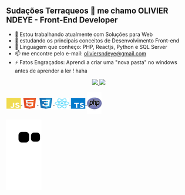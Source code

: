 ## Sudações Terraqueos 🖖 me chamo OLIVIER NDEYE - Front-End Developer  

- 🔭 Estou trabalhando atualmente com Soluções para Web
- 🌱 estudando os principais conceitos de Desenvolvimento Front-end
- 🌱 Linguagem que conheço: PHP, Reactjs, Python e SQL Server 
- 📫 me encontre pelo e-mail: oliviersndeye@gmail.com
- ⚡ Fatos Engraçados: Aprendi a criar uma "nova pasta" no windows antes de aprender a ler ! haha

<div align="center">
  <a href="https://github.com/OlivierNdeye">
  <img height="180em" src="https://github-readme-stats.vercel.app/api/?username=OlivierNdeye&show_icons=true&theme=outrun&include_all_commits=true&count_private=true"/>
  <img height="180em" src="https://github-readme-stats.vercel.app/api/top-langs/?username=OlivierNdeye&layout=compact&langs_count=7&theme=outrun"/>
</div>

  <div style="display: inline_block"><br>
  <img align="center" alt="Olie-Js" height="30" width="40" src="https://raw.githubusercontent.com/devicons/devicon/master/icons/javascript/javascript-plain.svg">
  <img align="center" alt="Olie-HTML" height="30" width="40" src="https://raw.githubusercontent.com/devicons/devicon/master/icons/html5/html5-original.svg">
  <img align="center" alt="Olie-CSS" height="30" width="40" src="https://raw.githubusercontent.com/devicons/devicon/master/icons/css3/css3-original.svg">
  <img align="center" alt="Olie-React" height="30" width="40" src="https://raw.githubusercontent.com/devicons/devicon/master/icons/react/react-original.svg">
  <img align="center" alt="Olie-TS" height="30" width="40" src="https://raw.githubusercontent.com/devicons/devicon/master/icons/typescript/typescript-original.svg">
  <img align="center" alt="Olie-PHP" height="60" width="40" src="https://raw.githubusercontent.com/devicons/devicon/master/icons/php/php-original.svg">
  </div>

  ![Snake animation](https://github.com/olivierndeye/olivierndeye/blob/output/github-contribution-grid-snake.svg)
  
